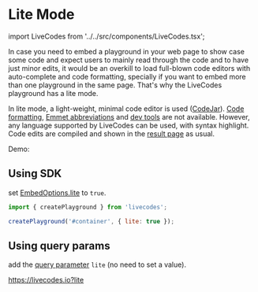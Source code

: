 # Lite Mode

import LiveCodes from '../../src/components/LiveCodes.tsx';

In case you need to embed a playground in your web page to show case some code and expect users to mainly read through the code and to have just minor edits, it would be an overkill to load full-blown code editors with auto-complete and code formatting, specially if you want to embed more than one playground in the same page. That's why the LiveCodes playground has a lite mode.

In lite mode, a light-weight, minimal code editor is used ([CodeJar](./editor-settings.md#code-editor)). [Code formatting](./code-format.md), [Emmet abbreviations](./emmet.md) and [dev tools](./tools-pane.md) are not available. However, any language supported by LiveCodes can be used, with syntax highlight. Code edits are compiled and shown in the [result page](./result.md) as usual.

Demo:

<LiveCodes template="react" lite={true}></LiveCodes>

## Using SDK

set [EmbedOptions.lite](../sdk/js-ts.md#lite) to `true`.

```js
import { createPlayground } from 'livecodes';

createPlayground('#container', { lite: true });
```

## Using query params

add the [query parameter](../configuration/query-params.md) `lite` (no need to set a value).

https://livecodes.io?lite
